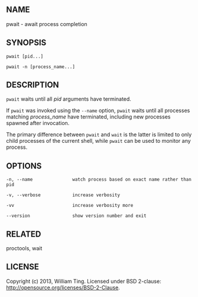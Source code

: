 ## NAME

pwait - await process completion

## SYNOPSIS

    pwait [pid...]

    pwait -n [process_name...]

## DESCRIPTION

`pwait` waits until all *pid* arguments have terminated.

If `pwait` was invoked using the `--name` option, `pwait` waits until all
processes matching *process_name* have terminated, including new processes
spawned after invocation.

The primary difference between `pwait` and `wait` is the latter is limited to
only child processes of the current shell, while `pwait` can be used to monitor
any process.

## OPTIONS

    -n, --name               watch process based on exact name rather than pid

    -v, --verbose            increase verbosity

    -vv                      increase verbosity more

    --version                show version number and exit

## RELATED

proctools, wait

## LICENSE

Copyright (c) 2013, William Ting. Licensed under BSD 2-clause:
<http://opensource.org/licenses/BSD-2-Clause>.
